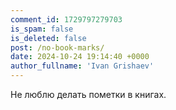 ```yaml
---
comment_id: 1729797279703
is_spam: false
is_deleted: false
post: /no-book-marks/
date: 2024-10-24 19:14:40 +0000
author_fullname: 'Ivan Grishaev'
---
```


Не люблю делать пометки в книгах.
